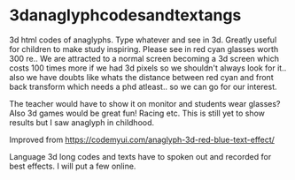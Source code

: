 # 3danaglyphcodesandtextangs
3d html codes of anaglyphs. Type whatever and see in 3d. Greatly useful for children to make study inspiring. Please see in red cyan glasses worth 300 re.. We are attracted to a normal screen becoming a 3d screen which costs 100 times more if we had 3d pixels so we shouldn't always look for it.. also we have doubts like whats the distance between red cyan and front back transform which needs a phd atleast.. so we can go for our interest.

The teacher would have to show it on monitor and students wear glasses? Also 3d games would be great fun! Racing etc. This is still yet to show results but I saw anaglyph in childhood.


Improved from https://codemyui.com/anaglyph-3d-red-blue-text-effect/


Language 3d long codes and texts have to spoken out and recorded for best effects. I will put a few online.
